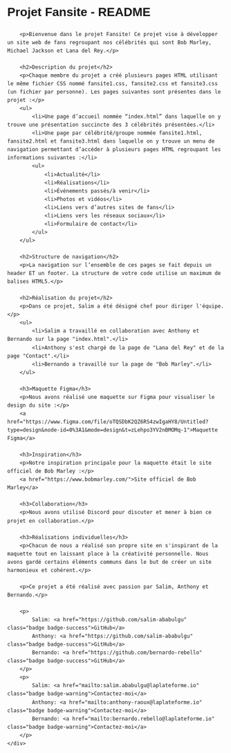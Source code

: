 <!DOCTYPE html>
<html lang="fr">
<head>
    <meta charset="UTF-8">
    <meta name="viewport" content="width=device-width, initial-scale=1.0">
    <title>README - Projet Fansite</title>
    <style>
        body {
            font-family: Arial, sans-serif;
            line-height: 1.6;
            margin: 0;
            padding: 20px;
        }
        h1, h2, h3 {commit -m
            margin-top: 0;
        }
        .container {
            max-width: 800px;
            margin: auto;
        }
        .badge {
            display: inline-block;
            padding: 0.25em 0.4em;
            font-size: 90%;
            font-weight: 700;
            line-height: 1;
            text-align: center;
            white-space: nowrap;
            vertical-align: baseline;
            border-radius: 0.25rem;
        }
        .badge-success {
            color: #fff;
            background-color: #28a745;
        }
        .badge-warning {
            color: #212529;
            background-color: #ffc107;
        }
        hr {
            border-top: 1px solid #dee2e6;
            margin-top: 20px;
            margin-bottom: 20px;
        }
    </style>
</head>
<body>
    <div class="container">
        <h1>Projet Fansite - README</h1>
        
        <p>Bienvenue dans le projet Fansite! Ce projet vise à développer un site web de fans regroupant nos célébrités qui sont Bob Marley, Michael Jackson et Lana del Rey.</p>
        
        <h2>Description du projet</h2>
        <p>Chaque membre du projet a créé plusieurs pages HTML utilisant le même fichier CSS nommé fansite1.css, fansite2.css et fansite3.css (un fichier par personne). Les pages suivantes sont présentes dans le projet :</p>
        <ul>
            <li>Une page d’accueil nommée “index.html” dans laquelle on y trouve une présentation succincte des 3 célébrités présentées.</li>
            <li>Une page par célébrité/groupe nommée fansite1.html, fansite2.html et fansite3.html dans laquelle on y trouve un menu de navigation permettant d’accéder à plusieurs pages HTML regroupant les informations suivantes :</li>
            <ul>
                <li>Actualité</li>
                <li>Réalisations</li>
                <li>Événements passés/à venir</li>
                <li>Photos et vidéos</li>
                <li>Liens vers d’autres sites de fans</li>
                <li>Liens vers les réseaux sociaux</li>
                <li>Formulaire de contact</li>
            </ul>
        </ul>
        
        <h2>Structure de navigation</h2>
        <p>La navigation sur l’ensemble de ces pages se fait depuis un header ET un footer. La structure de votre code utilise un maximum de balises HTML5.</p>
        
        <h2>Réalisation du projet</h2>
        <p>Dans ce projet, Salim a été désigné chef pour diriger l'équipe.</p>
        <ul>
            <li>Salim a travaillé en collaboration avec Anthony et Bernando sur la page "index.html".</li>
            <li>Anthony s'est chargé de la page de "Lana del Rey" et de la page "Contact".</li>
            <li>Bernando a travaillé sur la page de "Bob Marley".</li>
        </ul>
        
        <h3>Maquette Figma</h3>
        <p>Nous avons réalisé une maquette sur Figma pour visualiser le design du site :</p>
        <a href="https://www.figma.com/file/oTQSDbK2QZ6RS4zwIgaHY8/Untitled?type=design&node-id=0%3A1&mode=design&t=zLehpo3YV2nBMOMq-1">Maquette Figma</a>
        
        <h3>Inspiration</h3>
        <p>Notre inspiration principale pour la maquette était le site officiel de Bob Marley :</p>
        <a href="https://www.bobmarley.com/">Site officiel de Bob Marley</a>
        
        <h3>Collaboration</h3>
        <p>Nous avons utilisé Discord pour discuter et mener à bien ce projet en collaboration.</p>
        
        <h3>Réalisations individuelles</h3>
        <p>Chacun de nous a réalisé son propre site en s'inspirant de la maquette tout en laissant place à la créativité personnelle. Nous avons gardé certains éléments communs dans le but de créer un site harmonieux et cohérent.</p>
        
        <p>Ce projet a été réalisé avec passion par Salim, Anthony et Bernando.</p>
        
        <p>
            Salim: <a href="https://github.com/salim-ababulgu" class="badge badge-success">GitHub</a>
            Anthony: <a href="https://github.com/salim-ababulgu" class="badge badge-success">GitHub</a>
            Bernando: <a href="https://github.com/bernardo-rebello" class="badge badge-success">GitHub</a>
        </p>
        <p>
            Salim: <a href="mailto:salim.ababulgu@laplateforme.io" class="badge badge-warning">Contactez-moi</a>
            Anthony: <a href="mailto:anthony-raoux@laplateforme.io" class="badge badge-warning">Contactez-moi</a>
            Bernando: <a href="mailto:bernardo.rebello@laplateforme.io" class="badge badge-warning">Contactez-moi</a>
        </p>
    </div>
</body>
</html>
